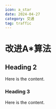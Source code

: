 ```yaml
---
icon: a_star
date: 2024-04-27
category: 交通
tag: traffic
---
```


# 改进A*算法

## Heading 2

Here is the content.

### Heading 3

Here is the content.

